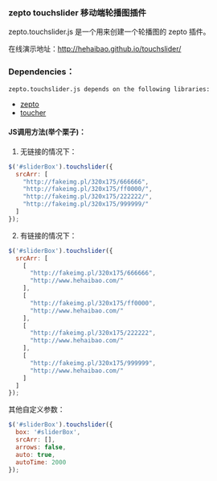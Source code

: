 ### zepto touchslider 移动端轮播图插件
 
zepto.touchslider.js 是一个用来创建一个轮播图的 zepto 插件。

  在线演示地址：http://hehaibao.github.io/touchslider/

### Dependencies：

    zepto.touchslider.js depends on the following libraries:

* [zepto](http://zeptojs.com/)
* [toucher](https://github.com/bh-lay/toucher)

#### JS调用方法(举个栗子)：

  1. 无链接的情况下：
  
  ```javascript
  $('#sliderBox').touchslider({
    srcArr: [
      "http://fakeimg.pl/320x175/666666",
      "http://fakeimg.pl/320x175/ff0000/",
      "http://fakeimg.pl/320x175/222222/",
      "http://fakeimg.pl/320x175/999999/"
    ]
  });
  ```
  
  2. 有链接的情况下：
  
  ```javascript
  $('#sliderBox').touchslider({
    srcArr: [
      [
        "http://fakeimg.pl/320x175/666666",
        "http://www.hehaibao.com/"
      ],
      [
        "http://fakeimg.pl/320x175/ff0000",
        "http://www.hehaibao.com/"
      ],
      [
        "http://fakeimg.pl/320x175/222222",
        "http://www.hehaibao.com/"
      ],
      [
        "http://fakeimg.pl/320x175/999999",
        "http://www.hehaibao.com/"
      ]
    ]
  });
  ```
  
  其他自定义参数：

  ```javascript
  $('#sliderBox').touchslider({
    box: '#sliderBox',
    srcArr: [],
    arrows: false,
    auto: true,
    autoTime: 2000
  });
  ```


